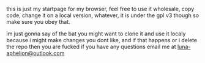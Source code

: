 this is just my startpage for my browser, feel free to use it wholesale, copy code, change it on a local version, whatever, it is under the gpl v3 though so make sure you obey that.

im just gonna say of the bat you might want to clone it and use it localy because i might make changes you dont like, and if that happens or i delete the repo then you are fucked if you have any questions email me at luna-aphelion@outlook.com
